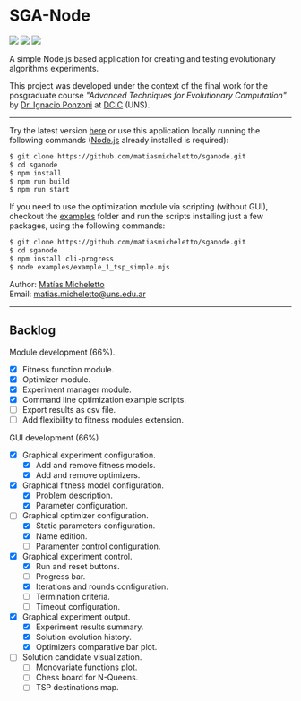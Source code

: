 # SGA-Node

<p align="">
    <img src="https://img.shields.io/github/license/matiasmicheletto/sganode">
    <img src="https://img.shields.io/github/package-json/v/matiasmicheletto/sganode">
    <img src="https://img.shields.io/website?down_color=red&down_message=offline&style=plastic&up_color=green&up_message=online&url=https%3A%2F%2Fsganode.herokuapp.com">
</p>

A simple Node.js based application for creating and testing evolutionary algorithms experiments.  

This project was developed under the context of the final work for the posgraduate course *"Advanced Techniques for Evolutionary Computation"*  by [Dr. Ignacio Ponzoni](https://cs.uns.edu.ar/~ip/) at [DCIC](https://cs.uns.edu.ar/~devcs/) (UNS).  

---

Try the latest version [here](http://sganode.herokuapp.com/) or use this application locally running the following commands ([Node.js](https://nodejs.org/es/) already installed is required):  

```bash
$ git clone https://github.com/matiasmicheletto/sganode.git
$ cd sganode
$ npm install
$ npm run build
$ npm run start
```

If you need to use the optimization module via scripting (without GUI), checkout the [examples](examples) folder and run the scripts installing just a few packages, using the following commands:  

```bash
$ git clone https://github.com/matiasmicheletto/sganode.git
$ cd sganode
$ npm install cli-progress
$ node examples/example_1_tsp_simple.mjs
```

Author: [Matías Micheletto](https://matiasmicheletto.github.io)  
Email: [matias.micheletto@uns.edu.ar](mailto:matias.micheletto@uns.edu.ar)  

---

## Backlog

Module development (66%).  
- [x] Fitness function module.  
- [x] Optimizer module.  
- [x] Experiment manager module.  
- [x] Command line optimization example scripts.  
- [ ] Export results as csv file.
- [ ] Add flexibility to fitness modules extension.  

GUI development (66%)  
- [x] Graphical experiment configuration.  
  - [x] Add and remove fitness models.  
  - [x] Add and remove optimizers.  
- [x] Graphical fitness model configuration.  
  - [x] Problem description.  
  - [x] Parameter configuration.  
- [ ] Graphical optimizer configuration.  
  - [x] Static parameters configuration.  
  - [x] Name edition.  
  - [ ] Paramenter control configuration.  
- [x] Graphical experiment control. 
  - [x] Run and reset buttons.  
  - [ ] Progress bar.  
  - [x] Iterations and rounds configuration.  
  - [ ] Termination criteria.  
  - [ ] Timeout configuration.   
- [x] Graphical experiment output.  
  - [x] Experiment results summary.  
  - [x] Solution evolution history.  
  - [x] Optimizers comparative bar plot.  
- [ ] Solution candidate visualization.  
  - [ ] Monovariate functions plot.  
  - [ ] Chess board for N-Queens.  
  - [ ] TSP destinations map.  
